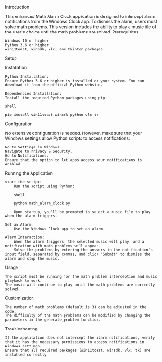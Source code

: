 
Introduction

This enhanced Math Alarm Clock application is designed to intercept alarm notifications from the Windows Clock app. To dismiss the alarm, users must solve math problems. This version includes the ability to play a music file of the user's choice until the math problems are solved.
Prerequisites

    Windows 10 or higher
    Python 3.6 or higher
    win11toast, winsdk, vlc, and tkinter packages

Setup

Installation

    Python Installation:
    Ensure Python 3.6 or higher is installed on your system. You can download it from the official Python website.

    Dependencies Installation:
    Install the required Python packages using pip:

    shell

    pip install win11toast winsdk python-vlc tk

Configuration

No extensive configuration is needed. However, make sure that your Windows settings allow Python scripts to access notifications:

    Go to Settings in Windows.
    Navigate to Privacy & Security.
    Go to Notifications.
    Ensure that the option to let apps access your notifications is enabled.

Running the Application

    Start the Script:
        Run the script using Python:

        shell

        python math_alarm_clock.py

        Upon startup, you'll be prompted to select a music file to play when the alarm triggers.

    Set an Alarm:
        Use the Windows Clock app to set an alarm.

    Alarm Interaction:
        When the alarm triggers, the selected music will play, and a notification with math problems will appear.
        Solve the problems by entering the answers in the notification's input field, separated by commas, and click "Submit" to dismiss the alarm and stop the music.

Usage

    The script must be running for the math problem interception and music playback to work.
    The music will continue to play until the math problems are correctly solved.

Customization

    The number of math problems (default is 3) can be adjusted in the code.
    The difficulty of the math problems can be modified by changing the parameters in the generate_problem function.

Troubleshooting

    If the application does not intercept the alarm notifications, verify that it has the necessary permissions to access notifications in Windows settings.
    Ensure that all required packages (win11toast, winsdk, vlc, tk) are installed correctly
